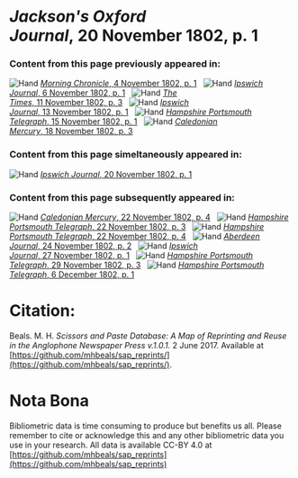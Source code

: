 # *Jackson's Oxford Journal*, 20 November 1802, p. 1  
  
### Content from this page previously appeared in:  
![Hand](http://scissorsandpaste.net/wp-content/uploads/2017/06/smallhandpointer.png) [*Morning Chronicle*, 4 November 1802, p. 1](https://mhbeals.github.io/sap_html/Morning-Chronicle/Morning-Chronicle-4-November-1802-p-1)  
![Hand](http://scissorsandpaste.net/wp-content/uploads/2017/06/smallhandpointer.png) [*Ipswich Journal*, 6 November 1802, p. 1](https://mhbeals.github.io/sap_html/Ipswich-Journal/Ipswich-Journal-6-November-1802-p-1)  
![Hand](http://scissorsandpaste.net/wp-content/uploads/2017/06/smallhandpointer.png) [*The Times*, 11 November 1802, p. 3](https://mhbeals.github.io/sap_html/The-Times/The-Times-11-November-1802-p-3)  
![Hand](http://scissorsandpaste.net/wp-content/uploads/2017/06/smallhandpointer.png) [*Ipswich Journal*, 13 November 1802, p. 1](https://mhbeals.github.io/sap_html/Ipswich-Journal/Ipswich-Journal-13-November-1802-p-1)  
![Hand](http://scissorsandpaste.net/wp-content/uploads/2017/06/smallhandpointer.png) [*Hampshire Portsmouth Telegraph*, 15 November 1802, p. 1](https://mhbeals.github.io/sap_html/Hampshire-Portsmouth-Telegraph/Hampshire-Portsmouth-Telegraph-15-November-1802-p-1)  
![Hand](http://scissorsandpaste.net/wp-content/uploads/2017/06/smallhandpointer.png) [*Caledonian Mercury*, 18 November 1802, p. 3](https://mhbeals.github.io/sap_html/Caledonian-Mercury/Caledonian-Mercury-18-November-1802-p-3)  
  
### Content from this page simeltaneously appeared in:  
![Hand](http://scissorsandpaste.net/wp-content/uploads/2017/06/smallhandpointer.png) [*Ipswich Journal*, 20 November 1802, p. 1](https://mhbeals.github.io/sap_html/Ipswich-Journal/Ipswich-Journal-20-November-1802-p-1)  
  
### Content from this page subsequently appeared in:  
![Hand](http://scissorsandpaste.net/wp-content/uploads/2017/06/smallhandpointer.png) [*Caledonian Mercury*, 22 November 1802, p. 4](https://mhbeals.github.io/sap_html/Caledonian-Mercury/Caledonian-Mercury-22-November-1802-p-4)  
![Hand](http://scissorsandpaste.net/wp-content/uploads/2017/06/smallhandpointer.png) [*Hampshire Portsmouth Telegraph*, 22 November 1802, p. 3](https://mhbeals.github.io/sap_html/Hampshire-Portsmouth-Telegraph/Hampshire-Portsmouth-Telegraph-22-November-1802-p-3)  
![Hand](http://scissorsandpaste.net/wp-content/uploads/2017/06/smallhandpointer.png) [*Hampshire Portsmouth Telegraph*, 22 November 1802, p. 4](https://mhbeals.github.io/sap_html/Hampshire-Portsmouth-Telegraph/Hampshire-Portsmouth-Telegraph-22-November-1802-p-4)  
![Hand](http://scissorsandpaste.net/wp-content/uploads/2017/06/smallhandpointer.png) [*Aberdeen Journal*, 24 November 1802, p. 2](https://mhbeals.github.io/sap_html/Aberdeen-Journal/Aberdeen-Journal-24-November-1802-p-2)  
![Hand](http://scissorsandpaste.net/wp-content/uploads/2017/06/smallhandpointer.png) [*Ipswich Journal*, 27 November 1802, p. 1](https://mhbeals.github.io/sap_html/Ipswich-Journal/Ipswich-Journal-27-November-1802-p-1)  
![Hand](http://scissorsandpaste.net/wp-content/uploads/2017/06/smallhandpointer.png) [*Hampshire Portsmouth Telegraph*, 29 November 1802, p. 3](https://mhbeals.github.io/sap_html/Hampshire-Portsmouth-Telegraph/Hampshire-Portsmouth-Telegraph-29-November-1802-p-3)  
![Hand](http://scissorsandpaste.net/wp-content/uploads/2017/06/smallhandpointer.png) [*Hampshire Portsmouth Telegraph*, 6 December 1802, p. 1](https://mhbeals.github.io/sap_html/Hampshire-Portsmouth-Telegraph/Hampshire-Portsmouth-Telegraph-6-December-1802-p-1)  


# Citation: 

Beals. M. H. *Scissors and Paste Database: A Map of Reprinting and Reuse in the Anglophone Newspaper Press v.1.0.1.* 2 June 2017. Available at [https://github.com/mhbeals/sap_reprints/](https://github.com/mhbeals/sap_reprints/). 

# Nota Bona

Bibliometric data is time consuming to produce but benefits us all. Please remember to cite or acknowledge this and any other bibliometric data you use in your research. All data is available CC-BY 4.0 at [https://github.com/mhbeals/sap_reprints](https://github.com/mhbeals/sap_reprints)